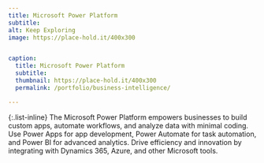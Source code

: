 ```yaml
---
title: Microsoft Power Platform
subtitle: 
alt: Keep Exploring
image: https://place-hold.it/400x300


caption:
  title: Microsoft Power Platform
  subtitle: 
  thumbnail: https://place-hold.it/400x300
  permalink: /portfolio/business-intelligence/

---
```



{:.list-inline}
The Microsoft Power Platform empowers businesses to build custom apps, automate workflows, and analyze data with minimal coding.
Use Power Apps for app development, Power Automate for task automation, and Power BI for advanced analytics.
Drive efficiency and innovation by integrating with Dynamics 365, Azure, and other Microsoft tools.